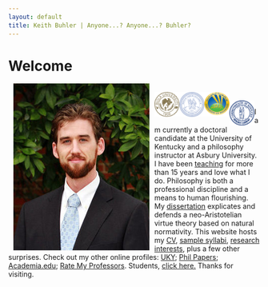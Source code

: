 ```yaml
---
layout: default
title: Keith Buhler | Anyone...? Anyone...? Buhler? 
--- 
```


# Welcome

<img src="/img/keithbuhler-golden.png" alt="Keith Buhler" hspace="10px" align="left">  
<br>
<img src="/img/seal-biola.png" alt="Biola" height="50" align="left" width="50"> &nbsp;&nbsp; <img src="/img/seal-thi.png" alt="Torrey Honors" height="50" width="50" align="left"> &nbsp;&nbsp; <img src="/img/seal-balamand.png" alt="Balamand" height="50" width="50" align="left">  &nbsp;&nbsp; <img src="/img/seal-uk.png" alt="Kentucky" height="50" width="50" align="left">  
</div>

I am currently a doctoral candidate at the University of Kentucky and a philosophy instructor at Asbury University. I have been [teaching](/teaching) for more than 15 years and love what I do. Philosophy is both a professional discipline and a means to human flourishing. My [dissertation](/research) explicates and defends a neo-Aristotelian virtue theory based on natural normativity. This website hosts my [CV](/Buhler-CV), [sample syllabi](/teaching), [research interests](/research), plus a few other surprises. Check out my other online profiles: [UKY](https://philosophy.as.uky.edu/users/kebu226);  [Phil Papers](http://philpapers.org/profile/47267); [Academia.edu](https://uky.academia.edu/KeithBuhler); [Rate My Professors](http://www.ratemyprofessors.com/ShowRatings.jsp?tid=1822771). Students, [click here.](/philosophy) Thanks for visiting.
